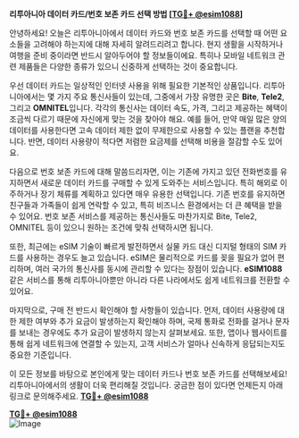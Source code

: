 **리투아니아 데이터 카드/번호 보존 카드 선택 방법 [[TG💪+ @esim1088](https://t.me/s/esim1088)]**

안녕하세요! 오늘은 리투아니아에서 데이터 카드와 번호 보존 카드를 선택할 때 어떤 요소들을 고려해야 하는지에 대해 자세히 알려드리려고 합니다. 현지 생활을 시작하거나 여행을 준비 중이라면 반드시 알아두어야 할 정보들이에요. 특히나 모바일 네트워크 관련 제품들은 다양한 종류가 있으니 신중하게 선택하는 것이 중요합니다.

우선 데이터 카드는 일상적인 인터넷 사용을 위해 필요한 기본적인 상품입니다. 리투아니아에서는 몇 가지 주요 통신사들이 있는데, 그중에서 가장 유명한 곳은 **Bite**, **Tele2**, 그리고 **OMNITEL**입니다. 각각의 통신사는 데이터 속도, 가격, 그리고 제공하는 혜택이 조금씩 다르기 때문에 자신에게 맞는 것을 찾아야 해요. 예를 들어, 만약 매일 많은 양의 데이터를 사용한다면 고속 데이터 제한 없이 무제한으로 사용할 수 있는 플랜을 추천합니다. 반면, 데이터 사용량이 적다면 저렴한 요금제를 선택해 비용을 절감할 수도 있어요.

다음으로 번호 보존 카드에 대해 말씀드리자면, 이는 기존에 가지고 있던 전화번호를 유지하면서 새로운 데이터 카드를 구매할 수 있게 도와주는 서비스입니다. 특히 해외로 이주하거나 장기 체류를 계획하고 있다면 매우 유용한 선택입니다. 기존 번호를 유지하면 친구들과 가족들이 쉽게 연락할 수 있고, 특히 비즈니스 환경에서는 더 큰 혜택을 받을 수 있어요. 번호 보존 서비스를 제공하는 통신사들도 마찬가지로 Bite, Tele2, OMNITEL 등이 있으니 원하는 조건에 맞춰 선택하시면 됩니다.

또한, 최근에는 eSIM 기술이 빠르게 발전하면서 실물 카드 대신 디지털 형태의 SIM 카드를 사용하는 경우도 늘고 있습니다. eSIM은 물리적으로 카드를 꽂을 필요가 없어 편리하며, 여러 국가의 통신사를 동시에 관리할 수 있다는 장점이 있습니다. **eSIM1088** 같은 서비스를 통해 리투아니아뿐만 아니라 다른 나라에서도 쉽게 네트워크를 전환할 수 있어요.

마지막으로, 구매 전 반드시 확인해야 할 사항들이 있습니다. 먼저, 데이터 사용량에 대한 제한 여부와 추가 요금이 발생하는지 확인해야 하며, 국제 통화로 전화를 걸거나 문자를 보내는 경우에도 추가 요금이 발생하지 않는지 살펴보세요. 또한, 앱이나 웹사이트를 통해 쉽게 네트워크에 연결할 수 있는지, 고객 서비스가 얼마나 신속하게 응답되는지도 중요한 기준입니다.

이 모든 정보를 바탕으로 본인에게 맞는 데이터 카드나 번호 보존 카드를 선택해보세요! 리투아니아에서의 생활이 더욱 편리해질 것입니다. 궁금한 점이 있다면 언제든지 아래 링크로 문의해주세요. **[TG💪+ @esim1088](https://t.me/s/esim1088)**

**[TG💪+ @esim1088](https://t.me/s/esim1088)**  
![Image](https://i.postimg.cc/Y0z9fWf4/image.png)